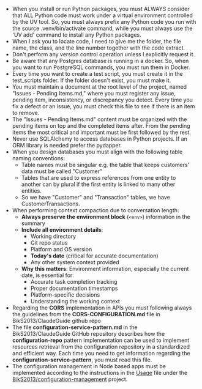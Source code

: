 - When you install or run Python packages, you must ALWAYS consider that ALL Python code must work under a virtual environment controlled by the UV tool. So, you must always prefix any Python code you run with the source .venv/bin/activate command, while you must always use the 'UV add' command to install any Python packages.
- When I ask you to locate code, I need to give me the folder, the file name, the class, and the line number together with the code extract.
- Don't perform any version control operation unless I explicitly request it.
- Be aware that any Postgres database is running in a docker. So, when you want to run PostgreSQL commands, you must run them in Docker.
- Every time you want to create a test script, you must create it in the test_scripts folder. If the folder doesn't exist, you must make it.
- You must maintain a document at the root level of the project, named "Issues - Pending Items.md," where you must register any issue, pending item, inconsistency, or discrepancy you detect. Every time you fix a defect or an issue, you must check this file to see if there is an item to remove.
- The "Issues - Pending Items.md" content must be organized with the pending items on top and the completed items after. From the pending items the most critical and important must be first followed by the rest.
- Never use SQLAlchemy to access databases in Python projects. If an ORM library is needed prefer the pydapper.
- When you design databases you must align with the following table naming conventions:
  - Table names must be singular e.g. the table that keeps customers' data must be called "Customer"
  - Tables that are used to express references from one entity to another can by plural if the first entity is linked to many other entities. 
  - So we have "Customer" and "Transaction" tables, we have CustomerTransactions.
- When performing context compaction due to conversation length:
  - **Always preserve the environment block** (`<env>`) information in the summary
  - **Include all environment details**:
    - Working directory
    - Git repo status
    - Platform and OS version
    - **Today's date** (critical for accurate documentation)
    - Any other system context provided
  - **Why this matters**: Environment information, especially the current date, is essential for:
    - Accurate task completion tracking
    - Proper documentation timestamps
    - Platform-specific decisions
    - Understanding the working context
- Regarding the **CORS** implementation in APIs you must following always the guidelines from the **CORS-CONFIGURATION.md** file in BikS2013/ClaudeGuide github repo
- The file **configuration-service-pattern.md** in the BikS2013/ClaudeGuide GitHub repository describes how the **configuration-repo** pattern implementation can be used to implement resources retrieval from the configuration repository in a standardized and efficient way. Each time you need to get information regarding the **configuration-service-pattern**, you must read this file.
- The configuration management in Node based apps must be implemented according to the instructions in the [Usage](https://github.com/BikS2013/configuration-management/blob/main/config-manager/USAGE.md) file under the [BikS2013/configuration-management](https://github.com/BikS2013/configuration-management) project. 
